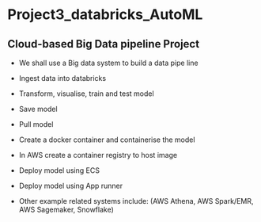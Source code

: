 # Project3_databricks_AutoML

## Cloud-based Big Data pipeline Project

- We shall use a Big data system to build a data pipe line
- Ingest data into databricks
- Transform, visualise, train and test model
- Save model 
- Pull model 
- Create a docker container and containerise the model
- In AWS create a container registry to host image
- Deploy model using ECS
- Deploy model using App runner


- Other example related systems include: (AWS Athena, AWS Spark/EMR, AWS Sagemaker, Snowflake)
